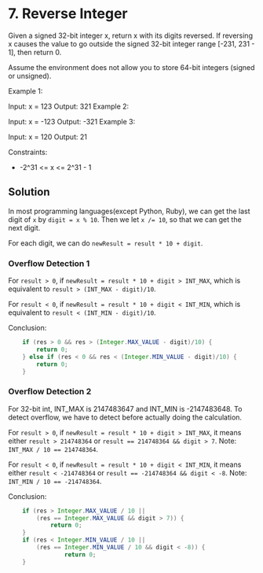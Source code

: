 # 7. Reverse Integer
Given a signed 32-bit integer x, return x with its digits reversed. If reversing x causes the value to go outside the signed 32-bit integer range [-231, 231 - 1], then return 0.

Assume the environment does not allow you to store 64-bit integers (signed or unsigned).

Example 1:

Input: x = 123
Output: 321
Example 2:

Input: x = -123
Output: -321
Example 3:

Input: x = 120
Output: 21

Constraints:

* -2^31 <= x <= 2^31 - 1

## Solution
In most programming languages(except Python, Ruby), we can get the last digit of `x` by `digit = x % 10`. Then we let `x /= 10`, so that we can get the next digit.

For each digit, we can do `newResult = result * 10 + digit`.

### Overflow Detection 1
For `result > 0`, if `newResult = result * 10 + digit > INT_MAX`, which is equivalent to `result > (INT_MAX - digit)/10`.

For `result < 0`, if `newResult = result * 10 + digit < INT_MIN`, which is equivalent to `result < (INT_MIN - digit)/10`.

Conclusion:

```java
    if (res > 0 && res > (Integer.MAX_VALUE - digit)/10) {
        return 0;
    } else if (res < 0 && res < (Integer.MIN_VALUE - digit)/10) {
        return 0;
    }
```

### Overflow Detection 2
For 32-bit int, INT_MAX is 2147483647 and INT_MIN is -2147483648. To detect overflow, we have to detect before actually doing the calculation.

For `result > 0`, if `newResult = result * 10 + digit > INT_MAX`, it means either `result > 214748364` or `result == 214748364 && digit > 7`. Note: `INT_MAX / 10 == 214748364`.

For `result < 0`, if `newResult = result * 10 + digit < INT_MIN`, it means either `result < -214748364` or `result == -214748364 && digit < -8`. Note: `INT_MIN / 10 == -214748364`.

Conclusion:

```java
    if (res > Integer.MAX_VALUE / 10 ||
        (res == Integer.MAX_VALUE && digit > 7)) {
            return 0;
    }
    if (res < Integer.MIN_VALUE / 10 ||
        (res == Integer.MIN_VALUE / 10 && digit < -8)) {
                return 0;
    }
```
